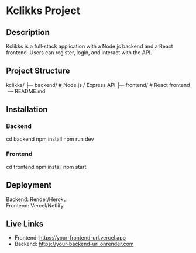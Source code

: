 # Kclikks Project

## Description
Kclikks is a full-stack application with a Node.js backend and a React frontend. Users can register, login, and interact with the API.

## Project Structure
kclikks/
├─ backend/      # Node.js / Express API
├─ frontend/     # React frontend
└─ README.md

## Installation
### Backend
cd backend
npm install
npm run dev

### Frontend
cd frontend
npm install
npm start

## Deployment
Backend: Render/Heroku  
Frontend: Vercel/Netlify  

## Live Links
- Frontend: https://your-frontend-url.vercel.app  
- Backend: https://your-backend-url.onrender.com
